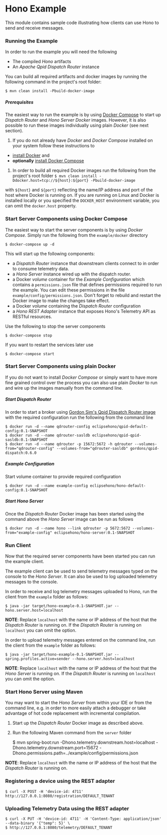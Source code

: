 # Hono Example

This module contains sample code illustrating how clients can use Hono to send and receive messages.

### Running the Example

In order to run the example you will need the following

* The compiled *Hono* artifacts
* An *Apache Qpid Dispatch Router* instance

You can build all required artifacts and docker images by running the following command in the project's root folder:

    $ mvn clean install -Pbuild-docker-image

##### Prerequisites

The easiest way to run the example is by using [Docker Compose](https://docs.docker.com/compose) to start up *Dispatch Router* and *Hono Server* *Docker* images. However, it is also possible to run these images individually using plain *Docker* (see next section).

1. If you do not already have *Docker* and *Docker Compose* installed on your system follow these instructions to
  * [install Docker](https://docs.docker.com/engine/installation/) and
  * **optionally** [install Docker Compose](https://docs.docker.com/compose/install/)
1. In order to build all required Docker images run the following from the project's root folder
    `$ mvn clean install -Ddocker.host=tcp://${host}:${port} -Pbuild-docker-image`

with `${host}` and `${port}` reflecting the name/IP address and port of the host where Docker is running on. If you are running on Linux and Docker is installed locally or you specified the `DOCKER_HOST` environment variable, you can omit the `docker.host` property.
 
### Start Server Components using Docker Compose

The easiest way to start the server components is by using *Docker Compose*. Simply run the following from the `example/docker` directory

    $ docker-compose up -d

This will start up the following components:

* a *Dispatch Router* instance that downstream clients connect to in order to consume telemetry data.
* a *Hono Server* instance wired up with the dispatch router.
* a Docker *volume* container for the *Example Configuration* which contains a `permissions.json` file that defines permissions required to run the example. You can edit these permissions in the file `example/config/permissions.json`. Don't forget to rebuild and restart the Docker image to make the changes take effect.
* a Docker *volume* containing the *Dispatch Router* configuration
* a *Hono REST Adapter* instance that exposes Hono's Telemetry API as RESTful resources.

Use the following to stop the server components

    $ docker-compose stop

If you want to restart the services later use

    $ docker-compose start

### Start Server Components using plain Docker

If you do not want to install *Docker Compose* or simply want to have more fine grained control over the process
you can also use plain *Docker* to run and wire up the images manually from the command line.

##### Start Dispatch Router

In order to start a broker using [Gordon Sim's Qpid Dispatch Router image](https://hub.docker.com/r/gordons/qpid-dispatch/) with the required configuration run the following from the
command line

    $ docker run -d --name qdrouter-config eclipsehono/qpid-default-config:0.1-SNAPSHOT
    $ docker run -d --name qdrouter-sasldb eclipsehono/qpid-qpid-sasldb:0.1-SNAPSHOT
    $ docker run -d --name qdrouter -p 15672:5672 -h qdrouter --volumes-from="qdrouter-config" --volumes-from="qdrouter-sasldb" gordons/qpid-dispatch:0.6.0
 
##### Example Configuration

Start volume container to provide required configuration
    
    $ docker run -d --name example-config eclipsehono/hono-default-config:0.1-SNAPSHOT

##### Start Hono Server

Once the *Dispatch Router* Docker image has been started using the command above the *Hono Server* image can be run as follows

    $ docker run -d --name hono --link qdrouter -p 5672:5672 --volumes-from="example-config" eclipsehono/hono-server:0.1-SNAPSHOT

### Run Client

Now that the required server components have been started you can run the example client.

The example client can be used to send telemetry messages typed on the console to the *Hono Server*. It can also be used to log uploaded telemetry messages to the console.

In order to receive and log telemetry messages uploaded to Hono, run the client from the `example` folder as follows:

    $ java -jar target/hono-example-0.1-SNAPSHOT.jar --hono.server.host=localhost

 **NOTE**: Replace `localhost` with the name or IP address of the host that the *Dispatch Router* is running on. If the *Dispatch Router* is running on `localhost` you can omit the option.

In order to upload telemetry messages entered on the command line, run the client from the `example` folder as follows:

    $ java -jar target/hono-example-0.1-SNAPSHOT.jar --spring.profiles.active=sender --hono.server.host=localhost

 **NOTE**: Replace `localhost` with the name or IP address of the host that the *Hono Server* is running on. If the *Dispatch Router* is running on `localhost` you can omit the option.

### Start Hono Server using Maven

You may want to start the *Hono Server* from within your IDE or from the command line, e.g. in order to more easily attach a debugger or take advantage of hot code replacement with incremental compilation.

1. Start up the *Dispatch Router* Docker image as described above.
1. Run the following Maven command from the `server` folder


    $ mvn spring-boot:run -Dhono.telemetry.downstream.host=localhost -Dhono.telemetry.downstream.port=15672 -Dhono.permissions.path=../example/config/permissions.json

  **NOTE**: Replace `localhost` with the name or IP address of the host that the *Dispatch Router* is running on.

### Registering a device using the REST adapter

    $ curl -X POST -H 'device-id: 4711' http://127.0.0.1:8080/registration/DEFAULT_TENANT

### Uploading Telemetry Data using the REST adapter

    $ curl -X PUT -H 'device-id: 4711' -H 'Content-Type: application/json' --data-binary '{"temp": 5}' \
    $ http://127.0.0.1:8080/telemetry/DEFAULT_TENANT
